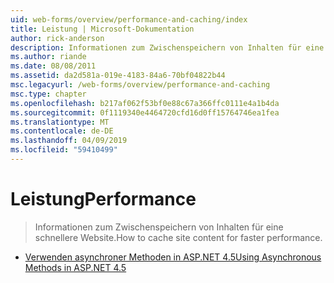 ```yaml
---
uid: web-forms/overview/performance-and-caching/index
title: Leistung | Microsoft-Dokumentation
author: rick-anderson
description: Informationen zum Zwischenspeichern von Inhalten für eine schnellere Website.
ms.author: riande
ms.date: 08/08/2011
ms.assetid: da2d581a-019e-4183-84a6-70bf04822b44
msc.legacyurl: /web-forms/overview/performance-and-caching
msc.type: chapter
ms.openlocfilehash: b217af062f53bf0e88c67a366ffc0111e4a1b4da
ms.sourcegitcommit: 0f1119340e4464720cfd16d0ff15764746ea1fea
ms.translationtype: MT
ms.contentlocale: de-DE
ms.lasthandoff: 04/09/2019
ms.locfileid: "59410499"
---
```

# <a name="performance"></a><span data-ttu-id="f5ac4-103">Leistung</span><span class="sxs-lookup"><span data-stu-id="f5ac4-103">Performance</span></span>

> <span data-ttu-id="f5ac4-104">Informationen zum Zwischenspeichern von Inhalten für eine schnellere Website.</span><span class="sxs-lookup"><span data-stu-id="f5ac4-104">How to cache site content for faster performance.</span></span>


- [<span data-ttu-id="f5ac4-105">Verwenden asynchroner Methoden in ASP.NET 4.5</span><span class="sxs-lookup"><span data-stu-id="f5ac4-105">Using Asynchronous Methods in ASP.NET 4.5</span></span>](using-asynchronous-methods-in-aspnet-45.md)
